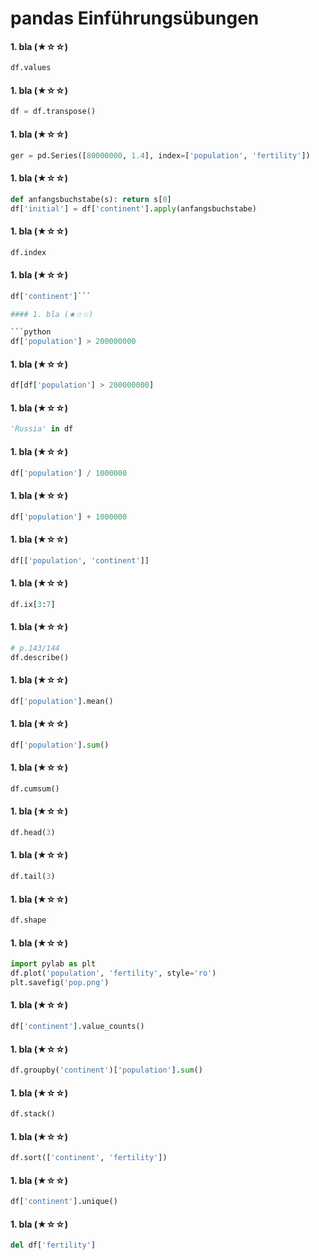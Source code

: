 
# pandas Einführungsübungen

#### 1. bla (★☆☆)

```python
df.values
```

#### 1. bla (★☆☆)

```python
df = df.transpose()
```

#### 1. bla (★☆☆)

```python
ger = pd.Series([80000000, 1.4], index=['population', 'fertility'])
```

#### 1. bla (★☆☆)

```python
def anfangsbuchstabe(s): return s[0]
df['initial'] = df['continent'].apply(anfangsbuchstabe)
```

#### 1. bla (★☆☆)

```python
df.index
```

#### 1. bla (★☆☆)

```python
df['continent']```

#### 1. bla (★☆☆)

```python
df['population'] > 200000000
```

#### 1. bla (★☆☆)

```python
df[df['population'] > 200000000]
```

#### 1. bla (★☆☆)

```python
'Russia' in df
```

#### 1. bla (★☆☆)

```python
df['population'] / 1000000
```

#### 1. bla (★☆☆)

```python
df['population'] + 1000000
```

#### 1. bla (★☆☆)

```python
df[['population', 'continent']]
```

#### 1. bla (★☆☆)

```python
df.ix[3:7]
```

#### 1. bla (★☆☆)

```python
# p.143/144
df.describe()
```

#### 1. bla (★☆☆)

```python
df['population'].mean()
```

#### 1. bla (★☆☆)

```python
df['population'].sum()
```

#### 1. bla (★☆☆)

```python
df.cumsum()
```

#### 1. bla (★☆☆)

```python
df.head(3)
```

#### 1. bla (★☆☆)

```python
df.tail(3)
```

#### 1. bla (★☆☆)

```python
df.shape
```

#### 1. bla (★☆☆)

```python
import pylab as plt
df.plot('population', 'fertility', style='ro')
plt.savefig('pop.png')
```

#### 1. bla (★☆☆)

```python
df['continent'].value_counts()
```

#### 1. bla (★☆☆)

```python
df.groupby('continent')['population'].sum()
```

#### 1. bla (★☆☆)

```python
df.stack()
```

#### 1. bla (★☆☆)

```python
df.sort(['continent', 'fertility'])
```

#### 1. bla (★☆☆)

```python
df['continent'].unique()
```

#### 1. bla (★☆☆)

```python
del df['fertility']
